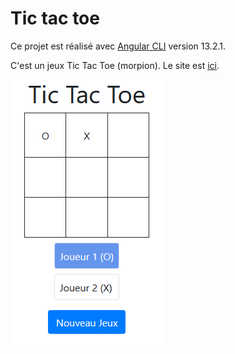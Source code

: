 # Tic tac toe

Ce projet est réalisé avec [Angular CLI](https://github.com/angular/angular-cli) version 13.2.1.

C'est un jeux Tic Tac Toe (morpion).
Le site est [ici](https://abarhub.github.io/tictactoejs/).

![Capture d'écran](https://github.com/abarhub/tictactoejs/blob/master/img/jeux_tictactoe.png?raw=true)
